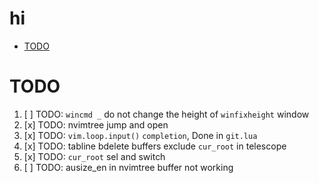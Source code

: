 # hi

<!-- toc -->

- [TODO](#todo)

<!-- tocstop -->

# TODO

1. [ ] TODO: `wincmd _` do not change the height of `winfixheight` window
2. [x] TODO: nvimtree jump and open
3. [x] TODO: `vim.loop.input()` `completion`, Done in `git.lua`
4. [x] TODO: tabline bdelete buffers exclude `cur_root` in telescope
5. [x] TODO: `cur_root` sel and switch
6. [ ] TODO: ausize_en in nvimtree buffer not working
